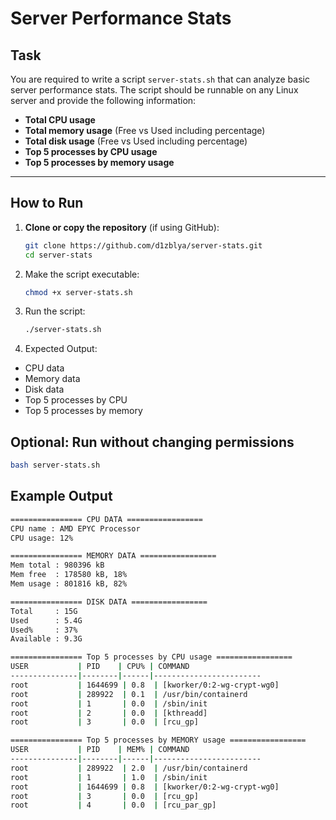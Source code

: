 # Server Performance Stats

## Task
You are required to write a script `server-stats.sh` that can analyze basic server performance stats. The script should be runnable on any Linux server and provide the following information:

- **Total CPU usage**
- **Total memory usage** (Free vs Used including percentage)
- **Total disk usage** (Free vs Used including percentage)
- **Top 5 processes by CPU usage**
- **Top 5 processes by memory usage**

---

## How to Run

1. **Clone or copy the repository** (if using GitHub):
   ```bash
   git clone https://github.com/d1zblya/server-stats.git
   cd server-stats
   ```

2. Make the script executable:
    ```bash
    chmod +x server-stats.sh
    ```

3. Run the script:
    ```bash
    ./server-stats.sh
    ```

4. Expected Output:
- CPU data
- Memory data
- Disk data
- Top 5 processes by CPU
- Top 5 processes by memory

## Optional: Run without changing permissions
```bash
bash server-stats.sh
```

## Example Output
```bash
================ CPU DATA =================
CPU name : AMD EPYC Processor
CPU usage: 12%

================ MEMORY DATA =================
Mem total : 980396 kB
Mem free  : 178580 kB, 18%
Mem usage : 801816 kB, 82%

================ DISK DATA =================
Total     : 15G
Used      : 5.4G
Used%     : 37%
Available : 9.3G

================ Top 5 processes by CPU usage =================
USER           | PID    | CPU% | COMMAND
---------------|--------|------|------------------------
root           | 1644699 | 0.8  | [kworker/0:2-wg-crypt-wg0]
root           | 289922  | 0.1  | /usr/bin/containerd
root           | 1       | 0.0  | /sbin/init
root           | 2       | 0.0  | [kthreadd]
root           | 3       | 0.0  | [rcu_gp]

================ Top 5 processes by MEMORY usage =================
USER           | PID    | MEM% | COMMAND
---------------|--------|------|------------------------
root           | 289922  | 2.0  | /usr/bin/containerd
root           | 1       | 1.0  | /sbin/init
root           | 1644699 | 0.8  | [kworker/0:2-wg-crypt-wg0]
root           | 3       | 0.0  | [rcu_gp]
root           | 4       | 0.0  | [rcu_par_gp]
```